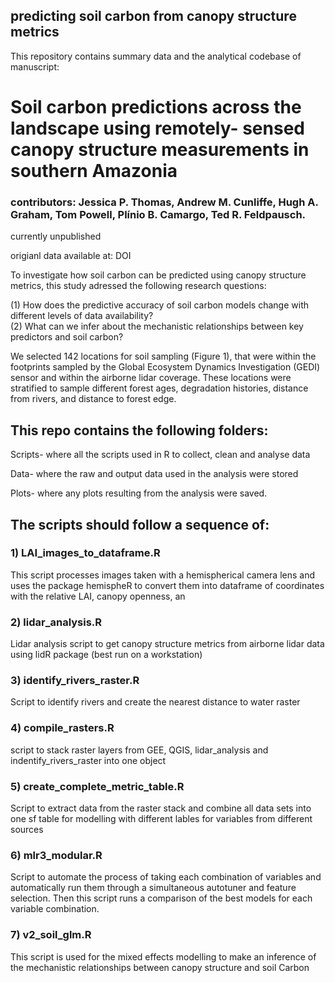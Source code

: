 ## predicting soil carbon from canopy structure metrics
This repository contains summary data and the analytical codebase of manuscript: 
# Soil carbon predictions across the landscape using remotely- sensed canopy structure measurements in southern Amazonia 

### contributors: Jessica P. Thomas, Andrew M. Cunliffe, Hugh A. Graham, Tom Powell, Plínio B. Camargo, Ted R. Feldpausch.

currently unpublished

origianl data available at: DOI

To investigate how soil carbon can be predicted using canopy structure metrics, this study adressed the following research questions:

(1) How does the predictive accuracy of  soil carbon models change with different levels of data availability?  
(2) What can we infer about the mechanistic relationships between key predictors and soil carbon?

We selected 142 locations for soil sampling (Figure 1), that were within the footprints sampled by the Global Ecosystem Dynamics Investigation (GEDI) sensor and within the airborne lidar coverage. These locations were stratified to sample different forest ages, degradation histories, distance from rivers, and distance to forest edge.

## This repo contains the following folders: 
Scripts- where all the scripts used in R to collect, clean and analyse data

Data- where the raw and output data used in the analysis were stored

Plots- where any plots resulting from the analysis were saved. 

## The scripts should follow a sequence of:
### 1) LAI_images_to_dataframe.R 
This script processes images taken with a hemispherical camera lens and uses the package hemispheR to convert them into dataframe of coordinates with the relative LAI, canopy openness, an

### 2) lidar_analysis.R
Lidar analysis script to get canopy structure metrics from airborne lidar data using lidR package  (best run on a workstation)

### 3) identify_rivers_raster.R
Script to identify rivers and create the nearest distance to water raster

### 4) compile_rasters.R
script to stack raster layers from GEE, QGIS, lidar_analysis and indentify_rivers_raster into one object

### 5) create_complete_metric_table.R
Script to extract data from the raster stack and combine all data sets into one sf table for modelling with different lables for variables from different sources

### 6) mlr3_modular.R
Script to automate the process of taking each combination of variables and automatically run them through a simultaneous autotuner and feature selection. Then this script runs a comparison of the best models for each variable combination. 

### 7) v2_soil_glm.R
This script is used for the mixed effects modelling to make an inference of the mechanistic relationships between canopy structure and soil Carbon
